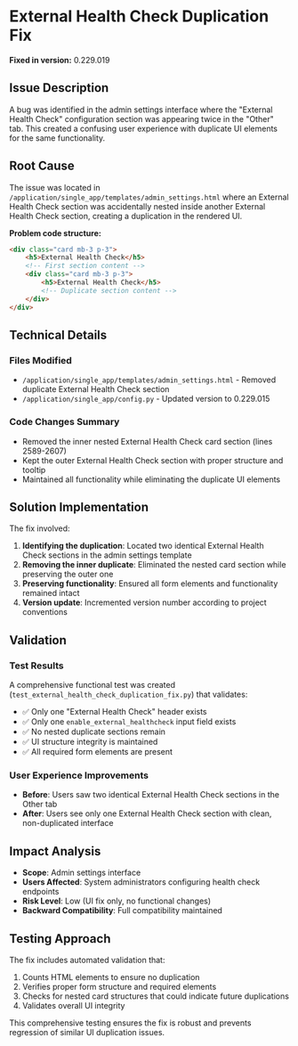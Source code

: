 # External Health Check Duplication Fix

**Fixed in version:** 0.229.019

## Issue Description

A bug was identified in the admin settings interface where the "External Health Check" configuration section was appearing twice in the "Other" tab. This created a confusing user experience with duplicate UI elements for the same functionality.

## Root Cause

The issue was located in `/application/single_app/templates/admin_settings.html` where an External Health Check section was accidentally nested inside another External Health Check section, creating a duplication in the rendered UI.

**Problem code structure:**
```html
<div class="card mb-3 p-3">
    <h5>External Health Check</h5>
    <!-- First section content -->
    <div class="card mb-3 p-3">
        <h5>External Health Check</h5>
        <!-- Duplicate section content -->
    </div>
</div>
```

## Technical Details

### Files Modified
- `/application/single_app/templates/admin_settings.html` - Removed duplicate External Health Check section
- `/application/single_app/config.py` - Updated version to 0.229.015

### Code Changes Summary
- Removed the inner nested External Health Check card section (lines 2589-2607)
- Kept the outer External Health Check section with proper structure and tooltip
- Maintained all functionality while eliminating the duplicate UI elements

## Solution Implementation

The fix involved:

1. **Identifying the duplication**: Located two identical External Health Check sections in the admin settings template
2. **Removing the inner duplicate**: Eliminated the nested card section while preserving the outer one
3. **Preserving functionality**: Ensured all form elements and functionality remained intact
4. **Version update**: Incremented version number according to project conventions

## Validation

### Test Results
A comprehensive functional test was created (`test_external_health_check_duplication_fix.py`) that validates:

- ✅ Only one "External Health Check" header exists
- ✅ Only one `enable_external_healthcheck` input field exists  
- ✅ No nested duplicate sections remain
- ✅ UI structure integrity is maintained
- ✅ All required form elements are present

### User Experience Improvements
- **Before**: Users saw two identical External Health Check sections in the Other tab
- **After**: Users see only one External Health Check section with clean, non-duplicated interface

## Impact Analysis

- **Scope**: Admin settings interface
- **Users Affected**: System administrators configuring health check endpoints
- **Risk Level**: Low (UI fix only, no functional changes)
- **Backward Compatibility**: Full compatibility maintained

## Testing Approach

The fix includes automated validation that:
1. Counts HTML elements to ensure no duplication
2. Verifies proper form structure and required elements
3. Checks for nested card structures that could indicate future duplications
4. Validates overall UI integrity

This comprehensive testing ensures the fix is robust and prevents regression of similar UI duplication issues.
